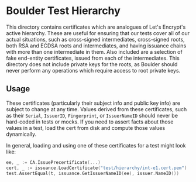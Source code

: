 # Boulder Test Hierarchy

This directory contains certificates which are analogues of Let's Encrypt's
active hierarchy. These are useful for ensuring that our tests cover all of
our actual situations, such as cross-signed intermediates, cross-signed roots,
both RSA and ECDSA roots and intermediates, and having issuance chains with
more than one intermediate in them. Also included are a selection of fake
end-entity certificates, issued from each of the intermediates. This directory
does not include private keys for the roots, as Boulder should never perform
any operations which require access to root private keys.

## Usage

These certificates (particularly their subject info and public key info) are
subject to change at any time. Values derived from these certificates, such as
their `Serial`, `IssuerID`, `Fingerprint`, or `IssuerNameID` should never be
hard-coded in tests or mocks. If you need to assert facts about those values
in a test, load the cert from disk and compute those values dynamically.

In general, loading and using one of these certificates for a test might
look like:

```go
ee, _ := CA.IssuePrecertificate(...)
cert, _ := issuance.LoadCertificate("test/hierarchy/int-e1.cert.pem")
test.AssertEqual(t, issuance.GetIssuerNameID(ee), issuer.NameID())
```
